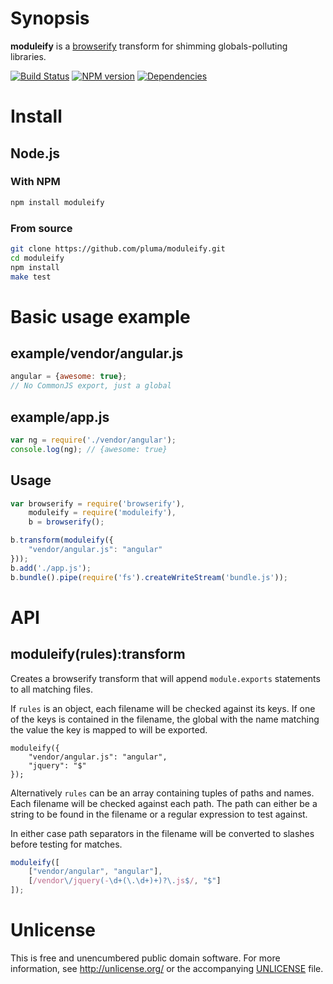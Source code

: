 # Synopsis

**moduleify** is a [browserify](https://github.com/substack/node-browserify) transform for shimming globals-polluting libraries.

[![Build Status](https://travis-ci.org/pluma/moduleify.png?branch=master)](https://travis-ci.org/pluma/moduleify) [![NPM version](https://badge.fury.io/js/moduleify.png)](http://badge.fury.io/js/moduleify) [![Dependencies](https://david-dm.org/pluma/moduleify.png)](https://david-dm.org/pluma/moduleify)

# Install

## Node.js

### With NPM

```sh
npm install moduleify
```

### From source

```sh
git clone https://github.com/pluma/moduleify.git
cd moduleify
npm install
make test
```

# Basic usage example

## example/vendor/angular.js

```javascript
angular = {awesome: true};
// No CommonJS export, just a global
```

## example/app.js

```javascript
var ng = require('./vendor/angular');
console.log(ng); // {awesome: true}
```

## Usage

```javascript
var browserify = require('browserify'),
    moduleify = require('moduleify'),
    b = browserify();

b.transform(moduleify({
    "vendor/angular.js": "angular"
}));
b.add('./app.js');
b.bundle().pipe(require('fs').createWriteStream('bundle.js'));
```

# API

## moduleify(rules):transform

Creates a browserify transform that will append `module.exports` statements
to all matching files.

If `rules` is an object, each filename will be checked against its keys.
If one of the keys is contained in the filename, the global with the name
matching the value the key is mapped to will be exported.

```javscript
moduleify({
    "vendor/angular.js": "angular",
    "jquery": "$"
});
```

Alternatively `rules` can be an array containing tuples of paths and names.
Each filename will be checked against each path. The path can either be
a string to be found in the filename or a regular expression to test against.

In either case path separators in the filename will be converted to slashes
before testing for matches.

```javascript
moduleify([
    ["vendor/angular", "angular"],
    [/vendor\/jquery(-\d+(\.\d+)+)?\.js$/, "$"]
]);
```

# Unlicense

This is free and unencumbered public domain software. For more information, see http://unlicense.org/ or the accompanying [UNLICENSE](https://github.com/pluma/moduleify/blob/master/UNLICENSE) file.
